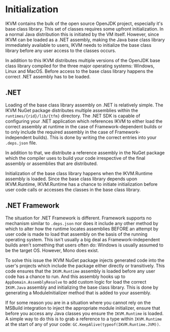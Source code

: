# Initialization

IKVM contains the bulk of the open source OpenJDK project, especially it's base class library. This set of classes requires some upfront initialization. In a normal Java distribution this is initiated by the VM itself. However, since IKVM can be loaded as a .NET assembly, making the Java base class library immediately available to users, IKVM needs to initialize the base class library before any user access to the classes occurs.

In addition to this IKVM distributes multiple versions of the OpenJDK base class library compiled for the three major operating systems: Windows, Linux and MacOS. Before access to the base class library happens the correct .NET assembly has to be loaded.

## .NET

Loading of the base class library assembly on .NET is relatively simple. The IKVM NuGet package distributes multiple assemblies within the `runtimes/{rid}/lib/{tfm}` directory. The .NET SDK is capable of configuring your .NET application which references IKVM to either load the correct assembly at runtime in the case of Framework-dependent builds or to only include the required assembly in the case of Framework-independent builds). This is done by writing the correct entries into your `.deps.json` file.

In addition to that, we distribute a reference assembly in the NuGet package which the compiler uses to build your code irrespective of the final assembly or assemblies that are distributed.

Initialization of the base class library happens when the IKVM.Runtime assembly is loaded. Since the base class library depends upon IKVM.Runtime, IKVM.Runtime has a chance to initiate initialization before user code calls or accesses the classes in the base class library.

## .NET Framework

The situation for .NET Framework is different. Framework supports no mechanism similar to `.deps.json` nor does it include any other method by which to alter how the runtime locates assemblies BEFORE an attempt by user code is made to load that assembly on the basis of the running operating system. This isn't usually a big deal as Framework-independent builds aren't something that users often do: Windows is usually assumed to be the target OS. However, Mono does exist.

To solve this issue the IKVM NuGet package injects generated code into the user's projects which include the package either directly or transitively. This code ensures that the `IKVM.Runtime` assembly is loaded before any user code has a chance to run. And this assembly hooks up to `AppDomain.AssemblyResolve` to add custom logic for load the correct `IKVM.Java` assembly and initializing the base class library. This is done by generating a ModuleInitializer method that is added to your assembly.

If for some reason you are in a situation where you cannot rely on the MSBuild integration to inject the appropriate module initializer, ensure that before you access any Java classes you ensure the `IKVM.Runtime` is loaded. A simple way to do this is to grab a reference to a type within `IKVM.Runtime` at the start of any of your code: `GC.KeepAlive(typeof(IKVM.Runtime.JVM))`.
